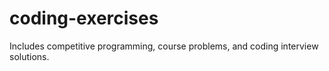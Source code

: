 # coding-exercises

Includes competitive programming, course problems, and coding interview solutions.